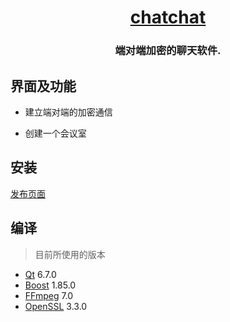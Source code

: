 <h1 align="center">
  <a href="https://github.com/daixll/chatchat">chatchat</a>
  <br>
</h1>

<h3 align="center">
端对端加密的聊天软件.
</h3>

## 界面及功能

* 建立端对端的加密通信

* 创建一个会议室

## 安装

[发布页面](https://github.com/daixll/chatchat/releases)

## 编译

> 目前所使用的版本

* [Qt](https://www.qt.io/download-qt-installer-oss) 6.7.0
* [Boost](https://www.boost.org/users/download/) 1.85.0
* [FFmpeg](https://ffmpeg.org/download.html) 7.0
* [OpenSSL](https://www.openssl.org/source/) 3.3.0